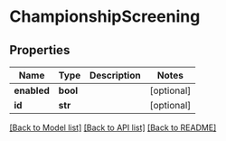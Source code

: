 # ChampionshipScreening

## Properties
Name | Type | Description | Notes
------------ | ------------- | ------------- | -------------
**enabled** | **bool** |  | [optional] 
**id** | **str** |  | [optional] 

[[Back to Model list]](../README.md#documentation-for-models) [[Back to API list]](../README.md#documentation-for-api-endpoints) [[Back to README]](../README.md)


